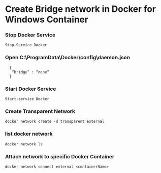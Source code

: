 # Create Bridge network in Docker for Windows Container
### Stop Docker Service
```
Stop-Service Docker
```
### Open C:\ProgramData\Docker\config\daemon.json
```
  {
   “bridge” : “none”
  }
```
### Start Docker Service
```
Start-service Docker
```
### Create Transparent Network
```
docker network create -d transparent external
```
### list docker network
```
docker network ls
```
### Attach network to specific Docker Container
```
docker network connect external <containerName>
```
